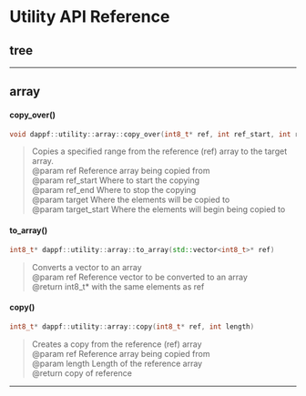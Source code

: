 # Utility API Reference  
## tree

<hr>

## array

#### copy_over()

```cpp
void dappf::utility::array::copy_over(int8_t* ref, int ref_start, int ref_end, int8_t* target, int target_start)
```

> Copies a specified range from the reference (ref) array to the target array.  
> @param ref Reference array being copied from  
> @param ref_start Where to start the copying  
> @param ref_end Where to stop the copying  
> @param target Where the elements will be copied to  
> @param target_start Where the elements will begin being copied to  

#### to_array()

```cpp
int8_t* dappf::utility::array::to_array(std::vector<int8_t>* ref)
```

> Converts a vector to an array  
> @param ref Reference vector to be converted to an array  
> @return int8_t* with the same elements as ref  

#### copy()

```cpp
int8_t* dappf::utility::array::copy(int8_t* ref, int length)
```

> Creates a copy from the reference (ref) array  
> @param ref Reference array being copied from  
> @param length Length of the reference array  
> @return copy of reference  

<hr>

